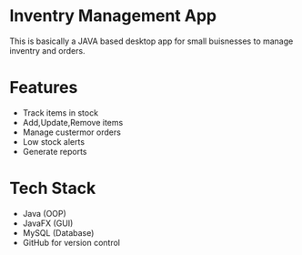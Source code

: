 # Inventry Management App
This is basically a JAVA based desktop app for small buisnesses to manage inventry and orders.

# Features
- Track items in stock
- Add,Update,Remove items
- Manage custermor orders
- Low stock alerts
- Generate reports

# Tech Stack
- Java (OOP)
- JavaFX (GUI)
- MySQL (Database)
- GitHub for version control